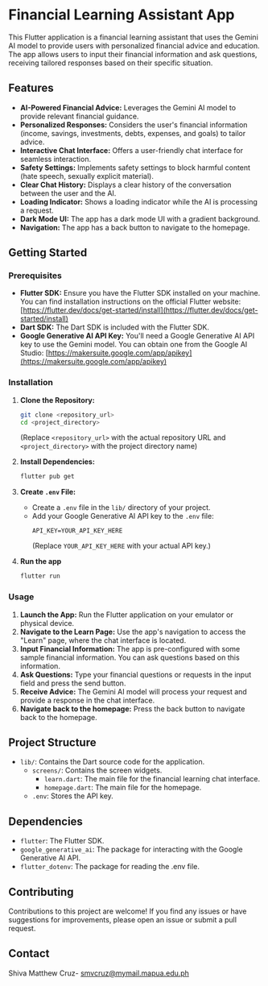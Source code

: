 # Financial Learning Assistant App

This Flutter application is a financial learning assistant that uses the Gemini AI model to provide users with personalized financial advice and education. The app allows users to input their financial information and ask questions, receiving tailored responses based on their specific situation.

## Features

- **AI-Powered Financial Advice:** Leverages the Gemini AI model to provide relevant financial guidance.
- **Personalized Responses:** Considers the user's financial information (income, savings, investments, debts, expenses, and goals) to tailor advice.
- **Interactive Chat Interface:** Offers a user-friendly chat interface for seamless interaction.
- **Safety Settings:** Implements safety settings to block harmful content (hate speech, sexually explicit material).
- **Clear Chat History:** Displays a clear history of the conversation between the user and the AI.
- **Loading Indicator:** Shows a loading indicator while the AI is processing a request.
- **Dark Mode UI:** The app has a dark mode UI with a gradient background.
- **Navigation:** The app has a back button to navigate to the homepage.

## Getting Started

### Prerequisites

- **Flutter SDK:** Ensure you have the Flutter SDK installed on your machine. You can find installation instructions on the official Flutter website: [https://flutter.dev/docs/get-started/install](https://flutter.dev/docs/get-started/install)
- **Dart SDK:** The Dart SDK is included with the Flutter SDK.
- **Google Generative AI API Key:** You'll need a Google Generative AI API key to use the Gemini model. You can obtain one from the Google AI Studio: [https://makersuite.google.com/app/apikey](https://makersuite.google.com/app/apikey)

### Installation

1.  **Clone the Repository:**

    ```bash
    git clone <repository_url>
    cd <project_directory>
    ```

    (Replace `<repository_url>` with the actual repository URL and `<project_directory>` with the project directory name)

2.  **Install Dependencies:**

    ```bash
    flutter pub get
    ```

3.  **Create `.env` File:**

    - Create a `.env` file in the `lib/` directory of your project.
    - Add your Google Generative AI API key to the `.env` file:
      ```
      API_KEY=YOUR_API_KEY_HERE
      ```
      (Replace `YOUR_API_KEY_HERE` with your actual API key.)

4.  **Run the app**
    ```bash
    flutter run
    ```

### Usage

1.  **Launch the App:** Run the Flutter application on your emulator or physical device.
2.  **Navigate to the Learn Page:** Use the app's navigation to access the "Learn" page, where the chat interface is located.
3.  **Input Financial Information:** The app is pre-configured with some sample financial information. You can ask questions based on this information.
4.  **Ask Questions:** Type your financial questions or requests in the input field and press the send button.
5.  **Receive Advice:** The Gemini AI model will process your request and provide a response in the chat interface.
6.  **Navigate back to the homepage:** Press the back button to navigate back to the homepage.

## Project Structure

- `lib/`: Contains the Dart source code for the application.
  - `screens/`: Contains the screen widgets.
    - `learn.dart`: The main file for the financial learning chat interface.
    - `homepage.dart`: The main file for the homepage.
  - `.env`: Stores the API key.

## Dependencies

- `flutter`: The Flutter SDK.
- `google_generative_ai`: The package for interacting with the Google Generative AI API.
- `flutter_dotenv`: The package for reading the .env file.

## Contributing

Contributions to this project are welcome! If you find any issues or have suggestions for improvements, please open an issue or submit a pull request.

## Contact

Shiva Matthew Cruz- smvcruz@mymail.mapua.edu.ph
